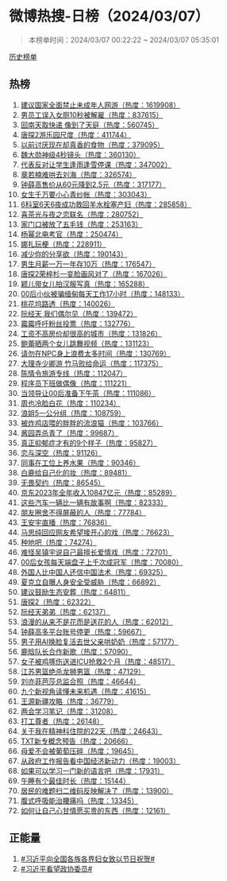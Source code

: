 <h1>
微博热搜-日榜（2024/03/07）
</h1>
<blockquote>
<p>
本榜单时间：2024/03/07 00:22:22 ~ 2024/03/07 05:35:01
</p>
</blockquote>
<p>
<a href="https://github.com/daifee/weibo-hot-search/tree/main/archives/daily">历史榜单</a>
</p>
<h2>
热榜
</h2>
<ol>

<li>
<a href="https://s.weibo.com/weibo?q=%23%E5%BB%BA%E8%AE%AE%E5%9B%BD%E5%AE%B6%E5%85%A8%E9%9D%A2%E7%A6%81%E6%AD%A2%E6%9C%AA%E6%88%90%E5%B9%B4%E4%BA%BA%E7%BD%91%E6%B8%B8%23" target="weibo">
建议国家全面禁止未成年人网游（热度：1619908）
</a>
</li>

<li>
<a href="https://s.weibo.com/weibo?q=%23%E7%94%B7%E5%91%98%E5%B7%A5%E8%AF%AF%E5%85%A5%E5%A5%B3%E5%8E%9510%E7%A7%92%E8%A2%AB%E8%A7%A3%E9%9B%87%23" target="weibo">
男员工误入女厕10秒被解雇（热度：837615）
</a>
</li>

<li>
<a href="https://s.weibo.com/weibo?q=%23%E5%9B%9E%E5%8D%97%E5%A4%A9%E5%8F%96%E5%BF%AB%E9%80%92%20%E5%83%8F%E5%88%B0%E4%BA%86%E5%A4%A9%E5%BA%AD%23" target="weibo">
回南天取快递 像到了天庭（热度：560745）
</a>
</li>

<li>
<a href="https://s.weibo.com/weibo?q=%23%E5%94%90%E6%8E%A22%E6%B8%B8%E4%B9%90%E5%9B%AD%E5%B0%BA%E5%BA%A6%23" target="weibo">
唐探2游乐园尺度（热度：411744）
</a>
</li>

<li>
<a href="https://s.weibo.com/weibo?q=%23%E4%BB%A5%E5%89%8D%E8%AE%A8%E5%8E%8C%E7%8E%B0%E5%9C%A8%E5%8D%B4%E7%9C%9F%E9%A6%99%E7%9A%84%E9%A3%9F%E7%89%A9%23" target="weibo">
以前讨厌现在却真香的食物（热度：379095）
</a>
</li>

<li>
<a href="https://s.weibo.com/weibo?q=%23%E9%AD%8F%E5%A4%A7%E5%8B%8B%E7%A5%9E%E7%BA%A74%E7%A7%92%E9%95%9C%E5%A4%B4%23" target="weibo">
魏大勋神级4秒镜头（热度：360130）
</a>
</li>

<li>
<a href="https://s.weibo.com/weibo?q=%23%E4%BB%A3%E8%A1%A8%E5%8F%8D%E5%AF%B9%E8%AE%A9%E5%AD%A6%E7%94%9F%E9%80%A2%E9%9B%A8%E9%80%A2%E9%9B%AA%E5%81%9C%E8%AF%BE%23" target="weibo">
代表反对让学生逢雨逢雪停课（热度：347002）
</a>
</li>

<li>
<a href="https://s.weibo.com/weibo?q=%23%E7%AB%A0%E8%8B%A5%E6%A5%A0%E9%9A%BE%E5%93%84%E5%8E%BB%E5%88%98%E6%B5%B7%23" target="weibo">
章若楠难哄去刘海（热度：326574）
</a>
</li>

<li>
<a href="https://s.weibo.com/weibo?q=%23%E9%92%9F%E8%96%9B%E9%AB%98%E5%94%AE%E4%BB%B7%E4%BB%8E60%E5%85%83%E9%99%8D%E5%88%B02.5%E5%85%83%23" target="weibo">
钟薛高售价从60元降到2.5元（热度：317177）
</a>
</li>

<li>
<a href="https://s.weibo.com/weibo?q=%23%E5%A5%B3%E7%94%9F%E5%8D%83%E4%B8%87%E8%A6%81%E5%B0%8F%E5%BF%83%E9%9D%92%E7%BA%B1%E5%B8%90%23" target="weibo">
女生千万要小心青纱帐（热度：303043）
</a>
</li>

<li>
<a href="https://s.weibo.com/weibo?q=%236%E7%A7%91%E5%AE%A46%E5%A4%A96%E5%A4%9C%E6%88%90%E5%8A%9F%E6%95%91%E5%9B%9E%E7%BE%8A%E6%B0%B4%E6%A0%93%E5%A1%9E%E4%BA%A7%E5%A6%87%23" target="weibo">
6科室6天6夜成功救回羊水栓塞产妇（热度：285858）
</a>
</li>

<li>
<a href="https://s.weibo.com/weibo?q=%23%E5%96%9C%E8%8C%B6%E5%85%89%E4%B8%8E%E5%A4%9C%E4%B9%8B%E6%81%8B%E8%81%94%E5%90%8D%23" target="weibo">
喜茶光与夜之恋联名（热度：280752）
</a>
</li>

<li>
<a href="https://s.weibo.com/weibo?q=%23%E5%AE%B6%E9%97%A8%E5%8F%A3%E8%A2%AB%E6%94%BE%E4%BA%86%E4%BA%94%E6%AF%9B%E9%92%B1%23" target="weibo">
家门口被放了五毛钱（热度：253163）
</a>
</li>

<li>
<a href="https://s.weibo.com/weibo?q=%23%E6%9D%A8%E5%B9%82%E5%8C%97%E7%94%B5%E8%80%83%E5%AE%98%23" target="weibo">
杨幂北电考官（热度：250474）
</a>
</li>

<li>
<a href="https://s.weibo.com/weibo?q=%23%E5%A8%9C%E6%89%8E%E7%8E%A9%E6%A2%97%23" target="weibo">
娜扎玩梗（热度：228911）
</a>
</li>

<li>
<a href="https://s.weibo.com/weibo?q=%23%E5%87%8F%E5%B0%91%E4%BD%A0%E7%9A%84%E5%88%86%E4%BA%AB%E6%AC%B2%23" target="weibo">
减少你的分享欲（热度：190143）
</a>
</li>

<li>
<a href="https://s.weibo.com/weibo?q=%23%E7%94%B7%E7%94%9F%E6%9C%88%E8%96%AA%E4%B8%80%E4%B8%87%E4%B8%80%E5%B9%B4%E5%AD%9810%E4%B8%87%23" target="weibo">
男生月薪一万一年存10万（热度：176547）
</a>
</li>

<li>
<a href="https://s.weibo.com/weibo?q=%23%E5%94%90%E6%8E%A22%E8%8D%A3%E6%A2%93%E6%9D%89%E4%B8%80%E5%8F%98%E8%84%B8%E7%94%BB%E9%A3%8E%E5%AF%B9%E4%BA%86%23" target="weibo">
唐探2荣梓杉一变脸画风对了（热度：167026）
</a>
</li>

<li>
<a href="https://s.weibo.com/weibo?q=%23%E9%A2%96%E5%84%BF%E5%B8%A6%E5%A5%B3%E5%84%BF%E6%8B%8D%E6%B1%89%E6%9C%8D%E5%86%99%E7%9C%9F%23" target="weibo">
颖儿带女儿拍汉服写真（热度：165288）
</a>
</li>

<li>
<a href="https://s.weibo.com/weibo?q=%2300%E5%90%8E%E5%B0%8F%E4%BC%99%E8%A2%AB%E9%AA%97%E7%BC%85%E7%94%B8%E6%AF%8F%E5%A4%A9%E5%B7%A5%E4%BD%9C17%E5%B0%8F%E6%97%B6%23" target="weibo">
00后小伙被骗缅甸每天工作17小时（热度：148133）
</a>
</li>

<li>
<a href="https://s.weibo.com/weibo?q=%23%E6%A1%83%E8%8A%B1%E5%9D%9E%E8%B7%AF%E9%80%8F%23" target="weibo">
桃花坞路透（热度：140026）
</a>
</li>

<li>
<a href="https://s.weibo.com/weibo?q=%23%E9%98%AE%E7%BB%8F%E5%A4%A9%20%E6%88%91%E4%BB%AC%E5%81%B6%E5%B0%94%E8%A7%81%23" target="weibo">
阮经天 我们偶尔见（热度：139472）
</a>
</li>

<li>
<a href="https://s.weibo.com/weibo?q=%23%E9%9C%89%E9%9C%89%E5%91%BC%E5%90%81%E7%B2%89%E4%B8%9D%E6%8A%95%E7%A5%A8%23" target="weibo">
霉霉呼吁粉丝投票（热度：132776）
</a>
</li>

<li>
<a href="https://s.weibo.com/weibo?q=%23%E5%B7%A5%E8%B5%84%E4%B8%8D%E9%AB%98%E6%88%BF%E4%BB%B7%E5%8D%B4%E5%BE%88%E9%AB%98%E7%9A%84%E5%9F%8E%E5%B8%82%23" target="weibo">
工资不高房价却很高的城市（热度：131826）
</a>
</li>

<li>
<a href="https://s.weibo.com/weibo?q=%23%E9%B2%8D%E8%95%BE%E6%99%92%E4%B8%A4%E4%B8%AA%E5%A5%B3%E5%84%BF%E8%B7%B3%E8%88%9E%E8%A7%86%E9%A2%91%23" target="weibo">
鲍蕾晒两个女儿跳舞视频（热度：131123）
</a>
</li>

<li>
<a href="https://s.weibo.com/weibo?q=%23%E8%AF%B7%E5%8B%BF%E5%9C%A8NPC%E8%BA%AB%E4%B8%8A%E6%B5%AA%E8%B4%B9%E5%A4%AA%E5%A4%9A%E6%97%B6%E9%97%B4%23" target="weibo">
请勿在NPC身上浪费太多时间（热度：130769）
</a>
</li>

<li>
<a href="https://s.weibo.com/weibo?q=%23%E5%A4%A7%E7%90%86%E5%AF%BA%E5%B0%91%E5%8D%BF%E6%B8%B8%20%E7%AB%B9%E9%A9%AC%E8%B4%A5%E7%BB%99%E5%91%BD%E8%BF%90%23" target="weibo">
大理寺少卿游 竹马败给命运（热度：117375）
</a>
</li>

<li>
<a href="https://s.weibo.com/weibo?q=%23%E9%99%88%E6%83%85%E4%BB%A4%E6%97%85%E6%B8%B8%E4%B8%93%E7%BA%BF%23" target="weibo">
陈情令旅游专线（热度：112047）
</a>
</li>

<li>
<a href="https://s.weibo.com/weibo?q=%23%E7%A8%8B%E5%BA%8F%E5%91%98%E4%B8%8B%E7%8F%AD%E5%81%9A%E5%81%B6%E5%83%8F%23" target="weibo">
程序员下班做偶像（热度：111221）
</a>
</li>

<li>
<a href="https://s.weibo.com/weibo?q=%23%E5%BD%93%E9%A2%86%E5%AF%BC%E8%AE%A900%E5%90%8E%E5%87%86%E5%A4%87%E4%B8%8B%E5%8D%88%E8%8C%B6%23" target="weibo">
当领导让00后准备下午茶（热度：111086）
</a>
</li>

<li>
<a href="https://s.weibo.com/weibo?q=%23%E5%91%A8%E4%B9%9F%E5%86%B7%E8%84%B8%E7%99%BD%E8%8A%B1%23" target="weibo">
周也冷脸白花（热度：110234）
</a>
</li>

<li>
<a href="https://s.weibo.com/weibo?q=%23%E6%B5%AA%E5%A7%905%E4%B8%80%E5%85%AC%E5%88%86%E7%BB%84%23" target="weibo">
浪姐5一公分组（热度：108759）
</a>
</li>

<li>
<a href="https://s.weibo.com/weibo?q=%23%E8%A2%AB%E7%82%B8%E9%B8%A1%E5%BA%97%E5%96%82%E7%9A%84%E8%83%96%E8%83%96%E7%9A%84%E6%B5%81%E6%B5%AA%E7%8C%AB%23" target="weibo">
被炸鸡店喂的胖胖的流浪猫（热度：103766）
</a>
</li>

<li>
<a href="https://s.weibo.com/weibo?q=%23%E9%85%B1%E5%9B%AD%E5%BC%84%E6%9D%80%E9%9D%92%E4%BA%86%23" target="weibo">
酱园弄杀青了（热度：99687）
</a>
</li>

<li>
<a href="https://s.weibo.com/weibo?q=%23%E7%9C%9F%E6%AD%A3%E6%8A%91%E9%83%81%E7%97%87%E6%89%8D%E6%9C%89%E7%9A%849%E4%B8%AA%E6%A0%B7%E5%AD%90%23" target="weibo">
真正抑郁症才有的9个样子（热度：95827）
</a>
</li>

<li>
<a href="https://s.weibo.com/weibo?q=%23%E6%81%8B%E4%B8%8E%E6%B7%B1%E7%A9%BA%23" target="weibo">
恋与深空（热度：91126）
</a>
</li>

<li>
<a href="https://s.weibo.com/weibo?q=%23%E5%90%8C%E4%BA%8B%E5%9C%A8%E5%B7%A5%E4%BD%8D%E4%B8%8A%E5%85%BB%E6%B0%B4%E6%9E%9C%23" target="weibo">
同事在工位上养水果（热度：90346）
</a>
</li>

<li>
<a href="https://s.weibo.com/weibo?q=%23%E7%99%BD%E9%B9%BF%E7%BB%99%E8%87%AA%E5%B7%B1%E5%8C%96%E7%9A%84%E5%A6%86%23" target="weibo">
白鹿给自己化的妆（热度：89481）
</a>
</li>

<li>
<a href="https://s.weibo.com/weibo?q=%23%E6%97%A0%E7%95%8F%E5%A5%91%E7%BA%A6%23" target="weibo">
无畏契约（热度：86545）
</a>
</li>

<li>
<a href="https://s.weibo.com/weibo?q=%23%E4%BA%AC%E4%B8%9C2023%E5%B9%B4%E5%85%A8%E5%B9%B4%E6%94%B6%E5%85%A510847%E4%BA%BF%E5%85%83%23" target="weibo">
京东2023年全年收入10847亿元（热度：85289）
</a>
</li>

<li>
<a href="https://s.weibo.com/weibo?q=%23%E8%BF%99%E4%BA%9B%E6%B1%BD%E8%BD%A6%E4%B8%80%E8%BE%86%E6%AF%94%E4%B8%80%E8%BE%86%E6%9C%89%E6%95%85%E4%BA%8B%E5%95%8A%23" target="weibo">
这些汽车一辆比一辆有故事啊（热度：82333）
</a>
</li>

<li>
<a href="https://s.weibo.com/weibo?q=%23%E6%9C%8B%E5%8F%8B%E5%9C%88%E8%88%8D%E4%B8%8D%E5%BE%97%E5%B1%8F%E8%94%BD%E7%9A%84%E4%BA%BA%23" target="weibo">
朋友圈舍不得屏蔽的人（热度：77784）
</a>
</li>

<li>
<a href="https://s.weibo.com/weibo?q=%23%E7%8E%8B%E5%AE%89%E5%AE%87%E7%9B%B4%E6%92%AD%23" target="weibo">
王安宇直播（热度：76836）
</a>
</li>

<li>
<a href="https://s.weibo.com/weibo?q=%23%E9%A9%AC%E6%80%9D%E7%BA%AF%E5%9B%9E%E5%BA%94%E7%BD%91%E5%8F%8B%E5%B8%8C%E6%9C%9B%E6%8E%A5%E5%BC%80%E5%BF%83%E7%9A%84%E6%88%8F%23" target="weibo">
马思纯回应网友希望接开心的戏（热度：76623）
</a>
</li>

<li>
<a href="https://s.weibo.com/weibo?q=%23%E7%A7%8D%E5%9C%B0%E5%90%A7%23" target="weibo">
种地吧（热度：74274）
</a>
</li>

<li>
<a href="https://s.weibo.com/weibo?q=%23%E9%9A%BE%E6%80%AA%E5%90%B4%E9%95%87%E5%AE%87%E8%AF%B4%E8%87%AA%E5%B7%B1%E6%9C%80%E6%93%85%E9%95%BF%E7%88%B1%E6%83%85%E6%88%8F%23" target="weibo">
难怪吴镇宇说自己最擅长爱情戏（热度：72701）
</a>
</li>

<li>
<a href="https://s.weibo.com/weibo?q=%2300%E5%90%8E%E5%A5%B3%E5%AD%A9%E6%AF%8F%E5%A4%A9%E7%AB%AF%E7%9B%98%E5%AD%90%E4%B8%8A%E5%8D%83%E6%AC%A1%E6%88%90%E5%86%A0%E5%86%9B%23" target="weibo">
00后女孩每天端盘子上千次成冠军（热度：70080）
</a>
</li>

<li>
<a href="https://s.weibo.com/weibo?q=%23%E5%A4%96%E5%9B%BD%E4%BA%BA%E6%AF%94%E4%B8%AD%E5%9B%BD%E4%BA%BA%E8%BF%98%E4%BF%A1%E4%B8%AD%E5%9B%BD%E6%B3%95%E6%9C%AF%23" target="weibo">
外国人比中国人还信中国法术（热度：69325）
</a>
</li>

<li>
<a href="https://s.weibo.com/weibo?q=%23%E5%A4%8F%E5%85%8B%E7%AB%8B%E8%87%AA%E6%9B%9D%E4%BA%BA%E8%BA%AB%E5%AE%89%E5%85%A8%E5%8F%97%E5%A8%81%E8%83%81%23" target="weibo">
夏克立自曝人身安全受威胁（热度：66892）
</a>
</li>

<li>
<a href="https://s.weibo.com/weibo?q=%23%E5%BB%BA%E8%AE%AE%E9%BC%93%E5%8A%B1%E7%94%9F%E6%80%81%E5%AE%89%E8%91%AC%23" target="weibo">
建议鼓励生态安葬（热度：64811）
</a>
</li>

<li>
<a href="https://s.weibo.com/weibo?q=%23%E5%94%90%E6%8E%A22%23" target="weibo">
唐探2（热度：62322）
</a>
</li>

<li>
<a href="https://s.weibo.com/weibo?q=%23%E9%98%AE%E7%BB%8F%E5%A4%A9%E5%BC%9F%E5%BC%9F%23" target="weibo">
阮经天弟弟（热度：62137）
</a>
</li>

<li>
<a href="https://s.weibo.com/weibo?q=%23%E6%B5%AA%E6%BC%AB%E7%9A%84%E4%BB%8E%E6%9D%A5%E4%B8%8D%E6%98%AF%E8%8A%B1%E8%80%8C%E6%98%AF%E9%80%81%E8%8A%B1%E7%9A%84%E4%BA%BA%23" target="weibo">
浪漫的从来不是花而是送花的人（热度：62012）
</a>
</li>

<li>
<a href="https://s.weibo.com/weibo?q=%23%E9%92%9F%E8%96%9B%E9%AB%98%E5%A4%9A%E5%B9%B3%E5%8F%B0%E8%B4%A6%E5%8F%B7%E5%81%9C%E6%9B%B4%23" target="weibo">
钟薛高多平台账号停更（热度：59667）
</a>
</li>

<li>
<a href="https://s.weibo.com/weibo?q=%23%E7%94%B7%E5%AD%90%E7%94%A8AI%E6%8D%A2%E8%84%B8%E5%A4%8D%E6%B4%BB%E5%8E%BB%E4%B8%96%E7%88%B6%E4%BA%B2%E5%93%84%E5%A5%B6%E5%A5%B6%23" target="weibo">
男子用AI换脸复活去世父亲哄奶奶（热度：57177）
</a>
</li>

<li>
<a href="https://s.weibo.com/weibo?q=%23%E9%B9%BF%E6%99%97%E9%98%9F%E9%95%BF%E5%90%88%E4%BD%9C%E6%96%B0%E6%AD%8C%23" target="weibo">
鹿晗队长合作新歌（热度：57090）
</a>
</li>

<li>
<a href="https://s.weibo.com/weibo?q=%23%E5%A5%B3%E5%AD%90%E8%A2%AB%E9%B8%A1%E5%95%84%E4%BC%A4%E9%80%81%E8%BF%9BICU%E6%8A%A2%E6%95%912%E4%B8%AA%E6%9C%88%23" target="weibo">
女子被鸡啄伤送进ICU抢救2个月（热度：48517）
</a>
</li>

<li>
<a href="https://s.weibo.com/weibo?q=%23%E6%B1%9F%E8%8B%8F%E7%94%B7%E7%AF%AE%E7%BB%9D%E6%9D%80%E9%BE%99%E7%8B%AE%E7%94%B7%E7%AF%AE%23" target="weibo">
江苏男篮绝杀龙狮男篮（热度：47129）
</a>
</li>

<li>
<a href="https://s.weibo.com/weibo?q=%23%E5%88%98%E4%BA%A6%E8%8F%B2%E8%8A%AD%E8%8E%8E%E6%80%BB%E7%9B%91%E5%90%88%E7%85%A7%23" target="weibo">
刘亦菲芭莎总监合照（热度：46644）
</a>
</li>

<li>
<a href="https://s.weibo.com/weibo?q=%23%E4%B9%9D%E4%B8%AA%E6%96%B0%E8%A7%86%E8%A7%92%E8%AF%BB%E6%87%82%E6%9C%AA%E6%9D%A5%E6%9C%BA%E9%81%87%23" target="weibo">
九个新视角读懂未来机遇（热度：41615）
</a>
</li>

<li>
<a href="https://s.weibo.com/weibo?q=%23%E7%8E%8B%E6%BA%90%E6%96%B0%E7%96%86%E6%94%BB%E7%95%A5%23" target="weibo">
王源新疆攻略（热度：36779）
</a>
</li>

<li>
<a href="https://s.weibo.com/weibo?q=%23%E4%B8%A4%E4%BC%9A%E5%AD%A6%E4%B9%A0%E7%AC%94%E8%AE%B0%23" target="weibo">
两会学习笔记（热度：31208）
</a>
</li>

<li>
<a href="https://s.weibo.com/weibo?q=%23%E6%89%93%E5%B7%A5%E5%B0%8A%E8%80%85%23" target="weibo">
打工尊者（热度：26148）
</a>
</li>

<li>
<a href="https://s.weibo.com/weibo?q=%23%E5%85%B3%E4%BA%8E%E6%88%91%E5%9C%A8%E7%B2%BE%E7%A5%9E%E7%A7%91%E4%BD%8F%E9%99%A2%E7%9A%8422%E5%A4%A9%23" target="weibo">
关于我在精神科住院的22天（热度：24643）
</a>
</li>

<li>
<a href="https://s.weibo.com/weibo?q=%23TXT%E6%96%B0%E4%B8%93%E6%A6%82%E5%BF%B5%E9%A2%84%E5%91%8A%23" target="weibo">
TXT新专概念预告（热度：20666）
</a>
</li>

<li>
<a href="https://s.weibo.com/weibo?q=%23%E6%AF%8D%E7%88%B1%E4%B8%8D%E4%BC%9A%E8%A2%AB%E8%91%A1%E8%90%84%E5%8E%8B%E7%A2%8E%23" target="weibo">
母爱不会被葡萄压碎（热度：19645）
</a>
</li>

<li>
<a href="https://s.weibo.com/weibo?q=%23%E4%BB%8E%E6%94%BF%E5%BA%9C%E5%B7%A5%E4%BD%9C%E6%8A%A5%E5%91%8A%E7%9C%8B%E4%B8%AD%E5%9B%BD%E7%BB%8F%E6%B5%8E%E6%96%B0%E5%8A%A8%E5%8A%9B%23" target="weibo">
从政府工作报告看中国经济新动力（热度：19003）
</a>
</li>

<li>
<a href="https://s.weibo.com/weibo?q=%23%E5%A6%82%E6%9E%9C%E5%8F%AF%E4%BB%A5%E5%AD%A6%E4%B9%A0%E4%B8%80%E9%97%A8%E6%96%B0%E7%9A%84%E8%AF%AD%E8%A8%80%E5%90%A7%23" target="weibo">
如果可以学习一门新的语言吧（热度：17931）
</a>
</li>

<li>
<a href="https://s.weibo.com/weibo?q=%23%E5%8D%88%E7%9D%A1%E6%9C%89%E4%B8%AA%E6%9C%80%E4%BD%B3%E6%97%B6%E9%95%BF%23" target="weibo">
午睡有个最佳时长（热度：15144）
</a>
</li>

<li>
<a href="https://s.weibo.com/weibo?q=%23%E5%B1%85%E6%B0%91%E7%9A%84%E9%9A%BE%E9%A2%98%E6%89%AB%E4%BA%8C%E7%BB%B4%E7%A0%81%E5%8F%8D%E6%98%A0%E8%A7%A3%E5%86%B3%E4%BA%86%23" target="weibo">
居民的难题扫二维码反映解决了（热度：13900）
</a>
</li>

<li>
<a href="https://s.weibo.com/weibo?q=%23%E8%85%B9%E5%BC%8F%E5%91%BC%E5%90%B8%E8%83%BD%E6%B2%BB%E8%85%B0%E7%97%9B%E5%90%97%23" target="weibo">
腹式呼吸能治腰痛吗（热度：13345）
</a>
</li>

<li>
<a href="https://s.weibo.com/weibo?q=%23%E5%A6%82%E4%BD%95%E8%AE%A9%E8%87%AA%E5%B7%B1%E5%BF%83%E7%94%98%E6%83%85%E6%84%BF%E4%B9%B0%E8%B4%B5%E7%9A%84%E4%B8%9C%E8%A5%BF%23" target="weibo">
如何让自己心甘情愿买贵的东西（热度：12161）
</a>
</li>

</ol>
<h2>
正能量
</h2>
<ol>

<li>
<a href="https://s.weibo.com/weibo?q=%23%23%E4%B9%A0%E8%BF%91%E5%B9%B3%E5%90%91%E5%85%A8%E5%9B%BD%E5%90%84%E6%97%8F%E5%90%84%E7%95%8C%E5%A6%87%E5%A5%B3%E8%87%B4%E4%BB%A5%E8%8A%82%E6%97%A5%E7%A5%9D%E8%B4%BA%23%23" target="weibo">
#习近平向全国各族各界妇女致以节日祝贺#
</a>
</li>

<li>
<a href="https://s.weibo.com/weibo?q=%23%23%E4%B9%A0%E8%BF%91%E5%B9%B3%E7%9C%8B%E6%9C%9B%E6%94%BF%E5%8D%8F%E5%A7%94%E5%91%98%23%23" target="weibo">
#习近平看望政协委员#
</a>
</li>

</ol>